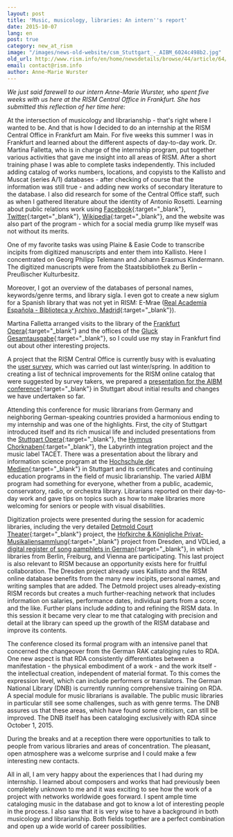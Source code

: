```yaml
---
layout: post
title: 'Music, musicology, libraries: An intern''s report'
date: 2015-10-07
lang: en
post: true
category: new_at_rism
image: "/images/news-old-website/csm_Stuttgart_-_AIBM_6024c498b2.jpg"
old_url: http://www.rism.info/en/home/newsdetails/browse/44/article/64/music-musicology-libraries-an-interns-report.html
email: contact@rism.info
author: Anne-Marie Wurster
---
```


_We just said farewell to our intern Anne-Marie Wurster, who spent five weeks with us here at the RISM Central Office in Frankfurt. She has submitted this reflection of her time here:_

At the intersection of musicology and librarianship - that's right where I wanted to be. And that is how I decided to do an internship at the RISM Central Office in Frankfurt am Main. For five weeks this summer I was in Frankfurt and learned about the different aspects of day-to-day work. Dr. Martina Falletta, who is in charge of the internship program, put together various activities that gave me insight into all areas of RISM. After a short training phase I was able to complete tasks independently. This included adding catalog of works numbers, locations, and copyists to the Kallisto and Muscat (series A/1) databases - after checking of course that the information was still true - and adding new works of secondary literature to the database. I also did research for some of the Central Office staff, such as when I gathered literature about the identity of Antonio Rosetti. Learning about public relations work using [Facebook](https://www.facebook.com/RISM.info/timeline/){:target="_blank"}, [Twitter](https://twitter.com/RISM_music){:target="_blank"}, [Wikipedia](https://en.wikipedia.org/wiki/R%C3%A9pertoire_International_des_Sources_Musicales){:target="_blank"}, and the website was also part of the program - which for a social media grump like myself was not without its merits.

One of my favorite tasks was using Plaine & Easie Code to transcribe incipits from digitized manuscripts and enter them into Kallisto. Here I concentrated on Georg Philipp Telemann and Johann Erasmus Kindermann. The digitized manuscripts were from the Staatsbibliothek zu Berlin – Preußischer Kulturbesitz.

Moreover, I got an overview of the databases of personal names, keywords/genre terms, and library sigla. I even got to create a new siglum for a Spanish library that was not yet in RISM: E-Mrae ([Real Academia Española - Biblioteca y Archivo, Madrid](http://www.rae.es/){:target="_blank"}).

Martina Falletta arranged visits to the library of the [Frankfurt Opera](http://www.oper-frankfurt.de/){:target="_blank"} and the offices of the [Gluck Gesamtausgabe](http://www.gluck-gesamtausgabe.de/){:target="_blank"}, so I could use my stay in Frankfurt find out about other interesting projects.

A project that the RISM Central Office is currently busy with is evaluating the [user survey](/community/survey.html), which was carried out last winter/spring. In addition to creating a list of technical improvements for the RISM online catalog that were suggested by survey takers, we prepared a [presentation for the AIBM conference](https://web.archive.org/web/20151018095708/http://www.aibm.info/tagungen/2015-stuttgart/){:target="_blank"} in Stuttgart about initial results and changes we have undertaken so far.

Attending this conference for music librarians from Germany and neighboring German-speaking countries provided a harmonious ending to my internship and was one of the highlights. First, the city of Stuttgart introduced itself and its rich musical life and included presentations from the [Stuttgart Opera](https://www.staatsoper-stuttgart.de/){:target="_blank"}, the [Hymnus Chorknaben](http://www.hymnus.de/){:target="_blank"}, the Labyrinth integration project and the music label TACET. There was a presentation about the library and information science program at the [Hochschule der Medien](https://www.hdm-stuttgart.de/){:target="_blank"} in Stuttgart and its certificates and continuing education programs in the field of music librarianship. The varied AIBM program had something for everyone, whether from a public, academic, conservatory, radio, or orchestra library. Librarians reported on their day-to-day work and gave tips on topics such as how to make libraries more welcoming for seniors or people with visual disabilities.

Digitization projects were presented during the session for academic libraries, including the very detailed [Detmold Court Theater](http://hoftheater-detmold.de/){:target="_blank"} project, the [Hofkirche & Königliche Privat-Musikaliensammlung](http://hofmusik.slub-dresden.de/themen/hofkirche-koenigliche-privat-musikaliensammlung/){:target="_blank"} project from Dresden, and VDLied, a [digital register of song pamphlets in German](https://staatsbibliothek-berlin.de/die-staatsbibliothek/abteilungen/handschriften-und-historische-drucke/sammlungen/historische-drucke-ab-1501/projekte/vd-lied-digital){:target="_blank"}, in which libraries from Berlin, Freiburg, and Vienna are participating. This last project is also relevant to RISM because an opportunity exists here for fruitful collaboration. The Dresden project already uses Kallisto and the RISM online database benefits from the many new incipits, personal names, and writing samples that are added. The Detmold project uses already-existing RISM records but creates a much further-reaching network that includes information on salaries, performance dates, individual parts from a score, and the like. Further plans include adding to and refining the RISM data. In this session it became very clear to me that cataloging with precision and detail at the library can speed up the growth of the RISM database and improve its contents.

The conference closed its formal program with an intensive panel that concerned the changeover from the German RAK cataloging rules to RDA. One new aspect is that RDA consistently differentiates between a manifestation - the physical embodiment of a work - and the work itself - the intellectual creation, independent of material format. To this comes the expression level, which can include performers or translators. The German National Library (DNB) is currently running comprehensive training on RDA. A special module for music librarians is available. The public music libraries in particular still see some challenges, such as with genre terms. The DNB assures us that these areas, which have found some criticism, can still be improved. The DNB itself has been cataloging exclusively with RDA since October 1, 2015.

During the breaks and at a reception there were opportunities to talk to people from various libraries and areas of concentration. The pleasant, open atmosphere was a welcome surprise and I could make a few interesting new contacts.

All in all, I am very happy about the experiences that I had during my internship. I learned about composers and works that had previously been completely unknown to me and it was exciting to see how the work of a project with networks worldwide goes forward. I spent ample time cataloging music in the database and got to know a lot of interesting people in the process. I also saw that it is very wise to have a background in both musicology and librarianship. Both fields together are a perfect combination and open up a wide world of career possibilities.
